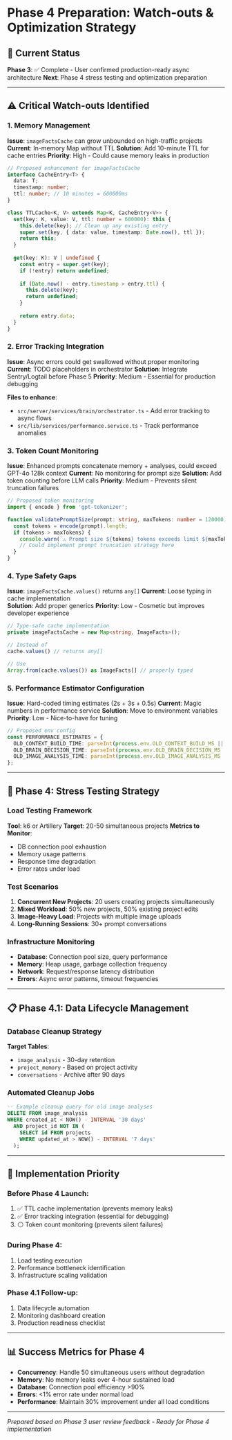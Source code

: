 # Phase 4 Preparation: Watch-outs & Optimization Strategy

## 🎯 **Current Status**
**Phase 3**: ✅ Complete - User confirmed production-ready async architecture
**Next**: Phase 4 stress testing and optimization preparation

---

## ⚠️ **Critical Watch-outs Identified**

### **1. Memory Management**
**Issue**: `imageFactsCache` can grow unbounded on high-traffic projects
**Current**: In-memory Map without TTL
**Solution**: Add 10-minute TTL for cache entries
**Priority**: High - Could cause memory leaks in production

```typescript
// Proposed enhancement for imageFactsCache
interface CacheEntry<T> {
  data: T;
  timestamp: number;
  ttl: number; // 10 minutes = 600000ms
}

class TTLCache<K, V> extends Map<K, CacheEntry<V>> {
  set(key: K, value: V, ttl: number = 600000): this {
    this.delete(key); // Clean up any existing entry
    super.set(key, { data: value, timestamp: Date.now(), ttl });
    return this;
  }
  
  get(key: K): V | undefined {
    const entry = super.get(key);
    if (!entry) return undefined;
    
    if (Date.now() - entry.timestamp > entry.ttl) {
      this.delete(key);
      return undefined;
    }
    
    return entry.data;
  }
}
```

### **2. Error Tracking Integration**
**Issue**: Async errors could get swallowed without proper monitoring
**Current**: TODO placeholders in orchestrator
**Solution**: Integrate Sentry/Logtail before Phase 5
**Priority**: Medium - Essential for production debugging

**Files to enhance**:
- `src/server/services/brain/orchestrator.ts` - Add error tracking to async flows
- `src/lib/services/performance.service.ts` - Track performance anomalies

### **3. Token Count Monitoring**
**Issue**: Enhanced prompts concatenate memory + analyses, could exceed GPT-4o 128k context
**Current**: No monitoring for prompt size
**Solution**: Add token counting before LLM calls
**Priority**: Medium - Prevents silent truncation failures

```typescript
// Proposed token monitoring
import { encode } from 'gpt-tokenizer';

function validatePromptSize(prompt: string, maxTokens: number = 120000): void {
  const tokens = encode(prompt).length;
  if (tokens > maxTokens) {
    console.warn(`⚠️ Prompt size ${tokens} tokens exceeds limit ${maxTokens}`);
    // Could implement prompt truncation strategy here
  }
}
```

### **4. Type Safety Gaps**
**Issue**: `imageFactsCache.values()` returns `any[]`
**Current**: Loose typing in cache implementation  
**Solution**: Add proper generics
**Priority**: Low - Cosmetic but improves developer experience

```typescript
// Type-safe cache implementation
private imageFactsCache = new Map<string, ImageFacts>();

// Instead of
cache.values() // returns any[]

// Use
Array.from(cache.values()) as ImageFacts[] // properly typed
```

### **5. Performance Estimator Configuration**
**Issue**: Hard-coded timing estimates (2s + 3s + 0.5s) 
**Current**: Magic numbers in performance service
**Solution**: Move to environment variables
**Priority**: Low - Nice-to-have for tuning

```typescript
// Proposed env config
const PERFORMANCE_ESTIMATES = {
  OLD_CONTEXT_BUILD_TIME: parseInt(process.env.OLD_CONTEXT_BUILD_MS || '2000'),
  OLD_BRAIN_DECISION_TIME: parseInt(process.env.OLD_BRAIN_DECISION_MS || '3000'),
  OLD_IMAGE_ANALYSIS_TIME: parseInt(process.env.OLD_IMAGE_ANALYSIS_MS || '500'),
};
```

---

## 🚀 **Phase 4: Stress Testing Strategy**

### **Load Testing Framework**
**Tool**: k6 or Artillery
**Target**: 20-50 simultaneous projects
**Metrics to Monitor**:
- DB connection pool exhaustion
- Memory usage patterns
- Response time degradation
- Error rates under load

### **Test Scenarios**
1. **Concurrent New Projects**: 20 users creating projects simultaneously
2. **Mixed Workload**: 50% new projects, 50% existing project edits
3. **Image-Heavy Load**: Projects with multiple image uploads
4. **Long-Running Sessions**: 30+ prompt conversations

### **Infrastructure Monitoring**
- **Database**: Connection pool size, query performance
- **Memory**: Heap usage, garbage collection frequency
- **Network**: Request/response latency distribution
- **Errors**: Async error patterns, timeout frequencies

---

## 📋 **Phase 4.1: Data Lifecycle Management**

### **Database Cleanup Strategy**
**Target Tables**:
- `image_analysis` - 30-day retention
- `project_memory` - Based on project activity
- `conversations` - Archive after 90 days

### **Automated Cleanup Jobs**
```sql
-- Example cleanup query for old image analyses
DELETE FROM image_analysis 
WHERE created_at < NOW() - INTERVAL '30 days'
  AND project_id NOT IN (
    SELECT id FROM projects 
    WHERE updated_at > NOW() - INTERVAL '7 days'
  );
```

---

## 🔧 **Implementation Priority**

### **Before Phase 4 Launch**:
1. ✅ TTL cache implementation (prevents memory leaks)
2. ✅ Error tracking integration (essential for debugging)
3. ⚪ Token count monitoring (prevents silent failures)

### **During Phase 4**:
1. Load testing execution
2. Performance bottleneck identification
3. Infrastructure scaling validation

### **Phase 4.1 Follow-up**:
1. Data lifecycle automation
2. Monitoring dashboard creation
3. Production readiness checklist

---

## 📊 **Success Metrics for Phase 4**

- **Concurrency**: Handle 50 simultaneous users without degradation
- **Memory**: No memory leaks over 4-hour sustained load
- **Database**: Connection pool efficiency >90%
- **Errors**: <1% error rate under normal load
- **Performance**: Maintain 30% improvement under all load conditions

---

*Prepared based on Phase 3 user review feedback - Ready for Phase 4 implementation* 